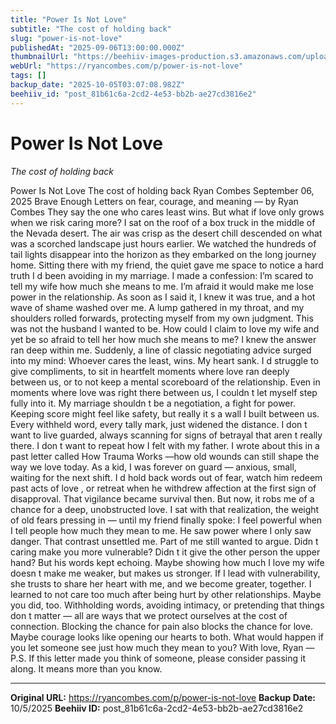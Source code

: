 ```yaml
---
title: "Power Is Not Love"
subtitle: "The cost of holding back"
slug: "power-is-not-love"
publishedAt: "2025-09-06T13:00:00.000Z"
thumbnailUrl: "https://beehiiv-images-production.s3.amazonaws.com/uploads/asset/file/8f4ff478-76ae-4c8d-8af8-c490715e0c04/power_is_not_love.png?t=1757107055"
webUrl: "https://ryancombes.com/p/power-is-not-love"
tags: []
backup_date: "2025-10-05T03:07:08.982Z"
beehiiv_id: "post_81b61c6a-2cd2-4e53-bb2b-ae27cd3816e2"
---
```


# Power Is Not Love

*The cost of holding back*



Power Is Not Love The cost of holding back Ryan Combes September 06, 2025 Brave Enough Letters on fear, courage, and meaning — by Ryan Combes They say the one who cares least wins. But what if love only grows when we risk caring more? I sat on the roof of a box truck in the middle of the Nevada desert. The air was crisp as the desert chill descended on what was a scorched landscape just hours earlier. We watched the hundreds of tail lights disappear into the horizon as they embarked on the long journey home. Sitting there with my friend, the quiet gave me space to notice a hard truth I d been avoiding in my marriage. I made a confession: I’m scared to tell my wife how much she means to me. I’m afraid it would make me lose power in the relationship. As soon as I said it, I knew it was true, and a hot wave of shame washed over me. A lump gathered in my throat, and my shoulders rolled forwards, protecting myself from my own judgment. This was not the husband I wanted to be. How could I claim to love my wife and yet be so afraid to tell her how much she means to me? I knew the answer ran deep within me. Suddenly, a line of classic negotiating advice surged into my mind: Whoever cares the least, wins. My heart sank. I d struggle to give compliments, to sit in heartfelt moments where love ran deeply between us, or to not keep a mental scoreboard of the relationship. Even in moments where love was right there between us, I couldn t let myself step fully into it. My marriage shouldn t be a negotiation, a fight for power. Keeping score might feel like safety, but really it s a wall I built between us. Every withheld word, every tally mark, just widened the distance. I don t want to live guarded, always scanning for signs of betrayal that aren t really there. I don t want to repeat how I felt with my father. I wrote about this in a past letter called How Trauma Works —how old wounds can still shape the way we love today. As a kid, I was forever on guard — anxious, small, waiting for the next shift. I d hold back words out of fear, watch him redeem past acts of love , or retreat when he withdrew affection at the first sign of disapproval. That vigilance became survival then. But now, it robs me of a chance for a deep, unobstructed love. I sat with that realization, the weight of old fears pressing in — until my friend finally spoke: I feel powerful when I tell people how much they mean to me. He saw power where I only saw danger. That contrast unsettled me. Part of me still wanted to argue. Didn t caring make you more vulnerable? Didn t it give the other person the upper hand? But his words kept echoing. Maybe showing how much I love my wife doesn t make me weaker, but makes us stronger. If I lead with vulnerability, she trusts to share her heart with me, and we become greater, together. I learned to not care too much after being hurt by other relationships. Maybe you did, too. Withholding words, avoiding intimacy, or pretending that things don t matter — all are ways that we protect ourselves at the cost of connection. Blocking the chance for pain also blocks the chance for love. Maybe courage looks like opening our hearts to both. What would happen if you let someone see just how much they mean to you? With love, Ryan — P.S. If this letter made you think of someone, please consider passing it along. It means more than you know.

---

**Original URL:** https://ryancombes.com/p/power-is-not-love
**Backup Date:** 10/5/2025
**Beehiiv ID:** post_81b61c6a-2cd2-4e53-bb2b-ae27cd3816e2
